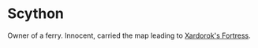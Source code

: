 # Scython

Owner of a ferry. Innocent, carried the map leading to [Xardorok's Fortress](../Places/Xardorok's%20Fortress.md).